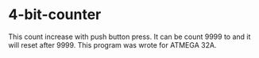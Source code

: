 # 4-bit-counter
This count increase with push button press. It can be count 9999 to and it will reset after 9999. This program was wrote for ATMEGA 32A. 
